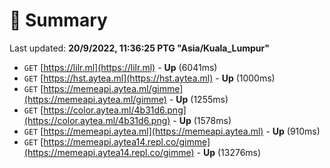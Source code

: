 # 📖 Summary
Last updated: **20/9/2022, 11:36:25 PTG "Asia/Kuala_Lumpur"**

- `GET` [https://lilr.ml](https://lilr.ml) - **Up** (6041ms)
- `GET` [https://hst.aytea.ml](https://hst.aytea.ml) - **Up** (1000ms)
- `GET` [https://memeapi.aytea.ml/gimme](https://memeapi.aytea.ml/gimme) - **Up** (1255ms)
- `GET` [https://color.aytea.ml/4b31d6.png](https://color.aytea.ml/4b31d6.png) - **Up** (1578ms)
- `GET` [https://memeapi.aytea.ml](https://memeapi.aytea.ml) - **Up** (910ms)
- `GET` [https://memeapi.aytea14.repl.co/gimme](https://memeapi.aytea14.repl.co/gimme) - **Up** (13276ms)
